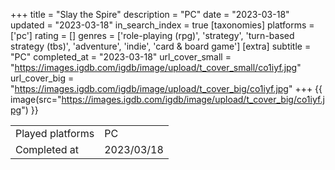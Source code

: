 +++
title = "Slay the Spire"
description = "PC"
date = "2023-03-18"
updated = "2023-03-18"
in_search_index = true
[taxonomies]
platforms = ['pc']
rating = []
genres = ['role-playing (rpg)', 'strategy', 'turn-based strategy (tbs)', 'adventure', 'indie', 'card & board game']
[extra]
subtitle = "PC"
completed_at = "2023-03-18"
url_cover_small = "https://images.igdb.com/igdb/image/upload/t_cover_small/co1iyf.jpg"
url_cover_big = "https://images.igdb.com/igdb/image/upload/t_cover_big/co1iyf.jpg"
+++
{{ image(src="https://images.igdb.com/igdb/image/upload/t_cover_big/co1iyf.jpg") }}

|              |            |
| ------------ | ---------- |
| Played platforms    | PC |
| Completed at | 2023/03/18 |


